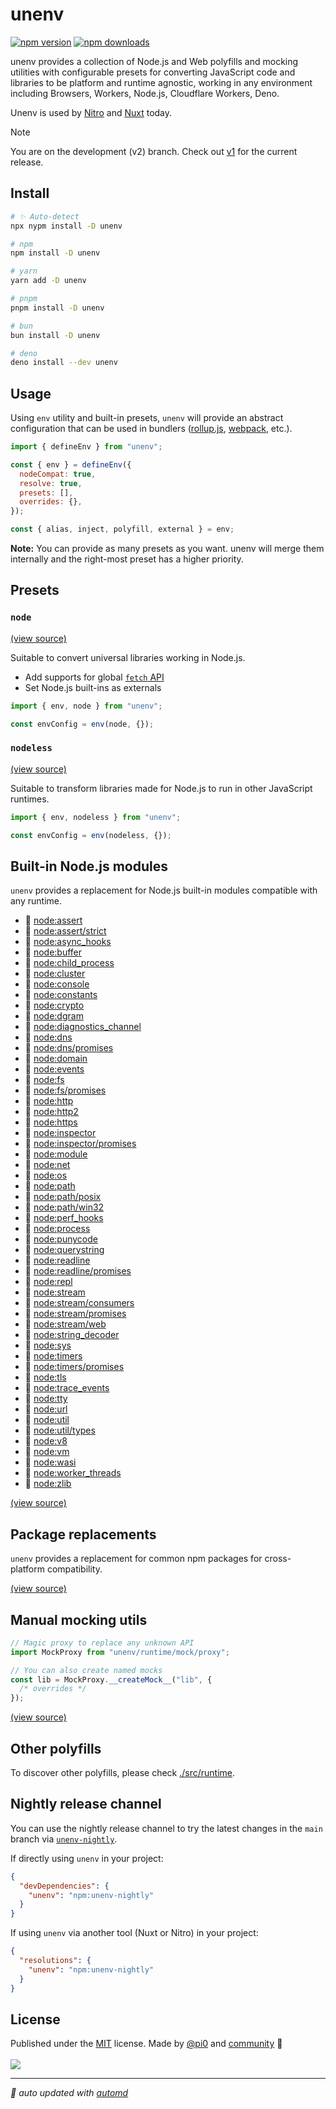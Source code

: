 # unenv

<!-- automd:badges color=yellow packagephobia -->

[![npm version](https://img.shields.io/npm/v/unenv?color=yellow)](https://npmjs.com/package/unenv)
[![npm downloads](https://img.shields.io/npm/dm/unenv?color=yellow)](https://npm.chart.dev/unenv)

<!-- /automd -->

unenv provides a collection of Node.js and Web polyfills and mocking utilities with configurable presets for converting JavaScript code and libraries to be platform and runtime agnostic, working in any environment including Browsers, Workers, Node.js, Cloudflare Workers, Deno.

Unenv is used by [Nitro](https://nitro.unjs.io/) and [Nuxt](https://nuxt.com/) today.

> [!NOTE]
> You are on the development (v2) branch. Check out [v1](https://github.com/unjs/unenv/tree/v1) for the current release.

## Install

<!-- automd:pm-i dev -->

```sh
# ✨ Auto-detect
npx nypm install -D unenv

# npm
npm install -D unenv

# yarn
yarn add -D unenv

# pnpm
pnpm install -D unenv

# bun
bun install -D unenv

# deno
deno install --dev unenv
```

<!-- /automd -->

## Usage

Using `env` utility and built-in presets, `unenv` will provide an abstract configuration that can be used in bundlers ([rollup.js](https://rollupjs.org), [webpack](https://webpack.js.org), etc.).

```js
import { defineEnv } from "unenv";

const { env } = defineEnv({
  nodeCompat: true,
  resolve: true,
  presets: [],
  overrides: {},
});

const { alias, inject, polyfill, external } = env;
```

**Note:** You can provide as many presets as you want. unenv will merge them internally and the right-most preset has a higher priority.

## Presets

### `node`

[(view source)](./src/presets/node.ts)

Suitable to convert universal libraries working in Node.js.

- Add supports for global [`fetch` API](https://developer.mozilla.org/en-US/docs/Web/API/Fetch_API)
- Set Node.js built-ins as externals

```js
import { env, node } from "unenv";

const envConfig = env(node, {});
```

### `nodeless`

[(view source)](./src/presets/nodeless.ts)

Suitable to transform libraries made for Node.js to run in other JavaScript runtimes.

```js
import { env, nodeless } from "unenv";

const envConfig = env(nodeless, {});
```

## Built-in Node.js modules

`unenv` provides a replacement for Node.js built-in modules compatible with any runtime.

<!-- automd:nodeCoverage -->

- 🚧 [node:assert](https://nodejs.org/api/assert.html)
- 🚧 [node:assert/strict](https://nodejs.org/api/assert.html)
- 🚧 [node:async_hooks](https://nodejs.org/api/async_hooks.html)
- 🚧 [node:buffer](https://nodejs.org/api/buffer.html)
- 🚧 [node:child_process](https://nodejs.org/api/child_process.html)
- 🚧 [node:cluster](https://nodejs.org/api/cluster.html)
- 🚧 [node:console](https://nodejs.org/api/console.html)
- 🚧 [node:constants](https://nodejs.org/api/constants.html)
- 🚧 [node:crypto](https://nodejs.org/api/crypto.html)
- 🚧 [node:dgram](https://nodejs.org/api/dgram.html)
- 🚧 [node:diagnostics_channel](https://nodejs.org/api/diagnostics_channel.html)
- 🚧 [node:dns](https://nodejs.org/api/dns.html)
- 🚧 [node:dns/promises](https://nodejs.org/api/dns.html)
- 🚧 [node:domain](https://nodejs.org/api/domain.html)
- 🚧 [node:events](https://nodejs.org/api/events.html)
- 🚧 [node:fs](https://nodejs.org/api/fs.html)
- 🚧 [node:fs/promises](https://nodejs.org/api/fs.html)
- 🚧 [node:http](https://nodejs.org/api/http.html)
- 🚧 [node:http2](https://nodejs.org/api/http2.html)
- 🚧 [node:https](https://nodejs.org/api/https.html)
- 🚧 [node:inspector](https://nodejs.org/api/inspector.html)
- 🚧 [node:inspector/promises](https://nodejs.org/api/inspector.html)
- 🚧 [node:module](https://nodejs.org/api/module.html)
- 🚧 [node:net](https://nodejs.org/api/net.html)
- 🚧 [node:os](https://nodejs.org/api/os.html)
- 🚧 [node:path](https://nodejs.org/api/path.html)
- 🚧 [node:path/posix](https://nodejs.org/api/path.html)
- 🚧 [node:path/win32](https://nodejs.org/api/path.html)
- 🚧 [node:perf_hooks](https://nodejs.org/api/perf_hooks.html)
- 🚧 [node:process](https://nodejs.org/api/process.html)
- 🚧 [node:punycode](https://nodejs.org/api/punycode.html)
- 🚧 [node:querystring](https://nodejs.org/api/querystring.html)
- 🚧 [node:readline](https://nodejs.org/api/readline.html)
- 🚧 [node:readline/promises](https://nodejs.org/api/readline.html)
- 🚧 [node:repl](https://nodejs.org/api/repl.html)
- 🚧 [node:stream](https://nodejs.org/api/stream.html)
- 🚧 [node:stream/consumers](https://nodejs.org/api/stream.html)
- 🚧 [node:stream/promises](https://nodejs.org/api/stream.html)
- 🚧 [node:stream/web](https://nodejs.org/api/stream.html)
- 🚧 [node:string_decoder](https://nodejs.org/api/string_decoder.html)
- 🚧 [node:sys](https://nodejs.org/api/sys.html)
- 🚧 [node:timers](https://nodejs.org/api/timers.html)
- 🚧 [node:timers/promises](https://nodejs.org/api/timers.html)
- 🚧 [node:tls](https://nodejs.org/api/tls.html)
- 🚧 [node:trace_events](https://nodejs.org/api/trace_events.html)
- 🚧 [node:tty](https://nodejs.org/api/tty.html)
- 🚧 [node:url](https://nodejs.org/api/url.html)
- 🚧 [node:util](https://nodejs.org/api/util.html)
- 🚧 [node:util/types](https://nodejs.org/api/util.html)
- 🚧 [node:v8](https://nodejs.org/api/v8.html)
- 🚧 [node:vm](https://nodejs.org/api/vm.html)
- 🚧 [node:wasi](https://nodejs.org/api/wasi.html)
- 🚧 [node:worker_threads](https://nodejs.org/api/worker_threads.html)
- 🚧 [node:zlib](https://nodejs.org/api/zlib.html)

<!-- /automd -->

[(view source)](./src/runtime/node)

## Package replacements

`unenv` provides a replacement for common npm packages for cross-platform compatibility.

[(view source)](./src/runtime/npm)

## Manual mocking utils

```js
// Magic proxy to replace any unknown API
import MockProxy from "unenv/runtime/mock/proxy";

// You can also create named mocks
const lib = MockProxy.__createMock__("lib", {
  /* overrides */
});
```

[(view source)](./src/runtime/mock)

## Other polyfills

To discover other polyfills, please check [./src/runtime](./src/runtime).

## Nightly release channel

You can use the nightly release channel to try the latest changes in the `main` branch via [`unenv-nightly`](https://www.npmjs.com/package/unenv-nightly).

If directly using `unenv` in your project:

```json
{
  "devDependencies": {
    "unenv": "npm:unenv-nightly"
  }
}
```

If using `unenv` via another tool (Nuxt or Nitro) in your project:

```json
{
  "resolutions": {
    "unenv": "npm:unenv-nightly"
  }
}
```

## License

<!-- automd:contributors license=MIT author=pi0 -->

Published under the [MIT](https://github.com/unjs/unenv/blob/main/LICENSE) license.
Made by [@pi0](https://github.com/pi0) and [community](https://github.com/unjs/unenv/graphs/contributors) 💛
<br><br>
<a href="https://github.com/unjs/unenv/graphs/contributors">
<img src="https://contrib.rocks/image?repo=unjs/unenv" />
</a>

<!-- /automd -->

<!-- automd:with-automd -->

---

_🤖 auto updated with [automd](https://automd.unjs.io)_

<!-- /automd -->
